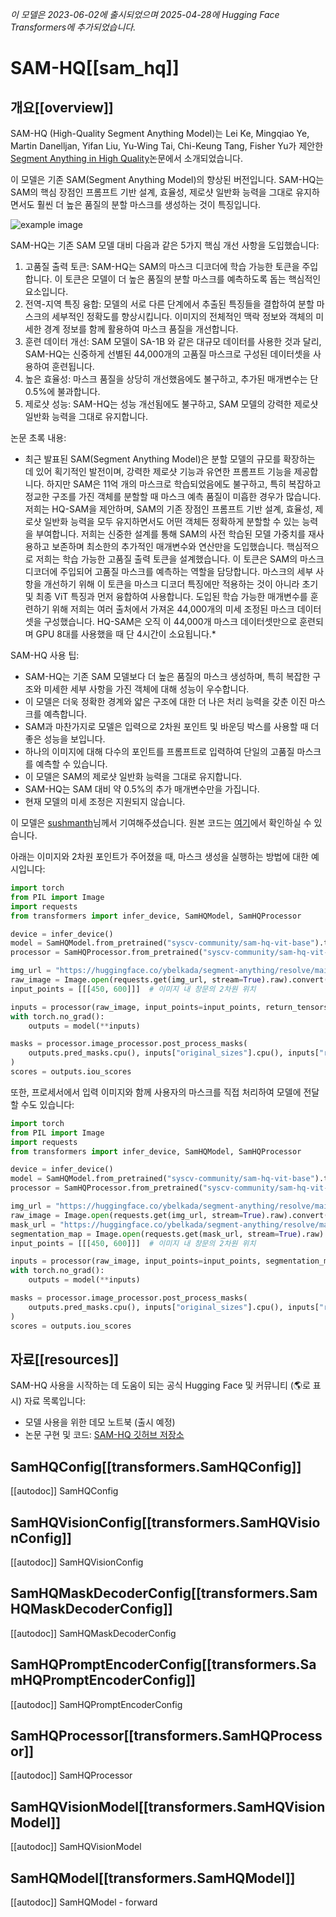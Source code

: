 <!--Copyright 2023 The HuggingFace Team. All rights reserved.

Licensed under the Apache License, Version 2.0 (the "License"); you may not use this file except in compliance with
the License. You may obtain a copy of the License at

http://www.apache.org/licenses/LICENSE-2.0

Unless required by applicable law or agreed to in writing, software distributed under the License is distributed on
an "AS IS" BASIS, WITHOUT WARRANTIES OR CONDITIONS OF ANY KIND, either express or implied. See the License for the
specific language governing permissions and limitations under the License.

⚠️ Note that this file is in Markdown but contain specific syntax for our doc-builder (similar to MDX) that may not be
rendered properly in your Markdown viewer.

-->
*이 모델은 2023-06-02에 출시되었으며 2025-04-28에 Hugging Face Transformers에 추가되었습니다.*

# SAM-HQ[[sam_hq]]

## 개요[[overview]]

SAM-HQ (High-Quality Segment Anything Model)는 Lei Ke, Mingqiao Ye, Martin Danelljan, Yifan Liu, Yu-Wing Tai, Chi-Keung Tang, Fisher Yu가 제안한 [Segment Anything in High Quality](https://huggingface.co/papers/2306.01567)논문에서 소개되었습니다.

이 모델은 기존 SAM(Segment Anything Model)의 향상된 버전입니다. SAM-HQ는 SAM의 핵심 장점인 프롬프트 기반 설계, 효율성, 제로샷 일반화 능력을 그대로 유지하면서도 훨씬 더 높은 품질의 분할 마스크를 생성하는 것이 특징입니다.

![example image](https://huggingface.co/datasets/huggingface/documentation-images/resolve/main/transformers/model_doc/sam-output.png)

SAM-HQ는 기존 SAM 모델 대비 다음과 같은 5가지 핵심 개선 사항을 도입했습니다:

1. 고품질 출력 토큰: SAM-HQ는 SAM의 마스크 디코더에 학습 가능한 토큰을 주입합니다. 이 토큰은 모델이 더 높은 품질의 분할 마스크를 예측하도록 돕는 핵심적인 요소입니다.
2. 전역-지역 특징 융합: 모델의 서로 다른 단계에서 추출된 특징들을 결합하여 분할 마스크의 세부적인 정확도를 향상시킵니다. 이미지의 전체적인 맥락 정보와 객체의 미세한 경계 정보를 함께 활용하여 마스크 품질을 개선합니다.
3. 훈련 데이터 개선: SAM 모델이 SA-1B 와 같은 대규모 데이터를 사용한 것과 달리, SAM-HQ는 신중하게 선별된 44,000개의 고품질 마스크로 구성된 데이터셋을 사용하여 훈련됩니다.
4. 높은 효율성: 마스크 품질을 상당히 개선했음에도 불구하고, 추가된 매개변수는 단 0.5%에 불과합니다.
5. 제로샷 성능: SAM-HQ는 성능 개선됨에도 불구하고, SAM 모델의 강력한 제로샷 일반화 능력을 그대로 유지합니다.

논문 초록 내용:

* 최근 발표된 SAM(Segment Anything Model)은 분할 모델의 규모를 확장하는 데 있어 획기적인 발전이며, 강력한 제로샷 기능과 유연한 프롬프트 기능을 제공합니다. 하지만 SAM은 11억 개의 마스크로 학습되었음에도 불구하고, 특히 복잡하고 정교한 구조를 가진 객체를 분할할 때 마스크 예측 품질이 미흡한 경우가 많습니다. 저희는 HQ-SAM을 제안하며, SAM의 기존 장점인 프롬프트 기반 설계, 효율성, 제로샷 일반화 능력을 모두 유지하면서도 어떤 객체든 정확하게 분할할 수 있는 능력을 부여합니다. 저희는 신중한 설계를 통해 SAM의 사전 학습된 모델 가중치를 재사용하고 보존하며 최소한의 추가적인 매개변수와 연산만을 도입했습니다. 핵심적으로 저희는 학습 가능한 고품질 출력 토큰을 설계했습니다. 이 토큰은 SAM의 마스크 디코더에 주입되어 고품질 마스크를 예측하는 역할을 담당합니다. 마스크의 세부 사항을 개선하기 위해 이 토큰을 마스크 디코더 특징에만 적용하는 것이 아니라 초기 및 최종 ViT 특징과 먼저 융합하여 사용합니다. 도입된 학습 가능한 매개변수를 훈련하기 위해 저희는 여러 출처에서 가져온 44,000개의 미세 조정된 마스크 데이터셋을 구성했습니다. HQ-SAM은 오직 이 44,000개 마스크 데이터셋만으로 훈련되며 GPU 8대를 사용했을 때 단 4시간이 소요됩니다.*

SAM-HQ 사용 팁:

- SAM-HQ는 기존 SAM 모델보다 더 높은 품질의 마스크 생성하며, 특히 복잡한 구조와 미세한 세부 사항을 가진 객체에 대해 성능이 우수합니다.
- 이 모델은 더욱 정확한 경계와 얇은 구조에 대한 더 나은 처리 능력을 갖춘 이진 마스크를 예측합니다.
- SAM과 마찬가지로 모델은 입력으로 2차원 포인트 및 바운딩 박스를 사용할 때 더 좋은 성능을 보입니다.
- 하나의 이미지에 대해 다수의 포인트를 프롬프트로 입력하여 단일의 고품질 마스크를 예측할 수 있습니다.
- 이 모델은 SAM의 제로샷 일반화 능력을 그대로 유지합니다.
- SAM-HQ는 SAM 대비 약 0.5%의 추가 매개변수만을 가집니다.
- 현재 모델의 미세 조정은 지원되지 않습니다.

이 모델은 [sushmanth](https://huggingface.co/sushmanth)님께서 기여해주셨습니다.
원본 코드는 [여기](https://github.com/SysCV/SAM-HQ)에서 확인하실 수 있습니다.

아래는 이미지와 2차원 포인트가 주어졌을 때, 마스크 생성을 실행하는 방법에 대한 예시입니다:

```python
import torch
from PIL import Image
import requests
from transformers import infer_device, SamHQModel, SamHQProcessor

device = infer_device()
model = SamHQModel.from_pretrained("syscv-community/sam-hq-vit-base").to(device)
processor = SamHQProcessor.from_pretrained("syscv-community/sam-hq-vit-base")

img_url = "https://huggingface.co/ybelkada/segment-anything/resolve/main/assets/car.png"
raw_image = Image.open(requests.get(img_url, stream=True).raw).convert("RGB")
input_points = [[[450, 600]]]  # 이미지 내 창문의 2차원 위치

inputs = processor(raw_image, input_points=input_points, return_tensors="pt").to(model.device)
with torch.no_grad():
    outputs = model(**inputs)

masks = processor.image_processor.post_process_masks(
    outputs.pred_masks.cpu(), inputs["original_sizes"].cpu(), inputs["reshaped_input_sizes"].cpu()
)
scores = outputs.iou_scores
```

또한, 프로세서에서 입력 이미지와 함께 사용자의 마스크를 직접 처리하여 모델에 전달할 수도 있습니다:

```python
import torch
from PIL import Image
import requests
from transformers import infer_device, SamHQModel, SamHQProcessor

device = infer_device()
model = SamHQModel.from_pretrained("syscv-community/sam-hq-vit-base").to(device)
processor = SamHQProcessor.from_pretrained("syscv-community/sam-hq-vit-base")

img_url = "https://huggingface.co/ybelkada/segment-anything/resolve/main/assets/car.png"
raw_image = Image.open(requests.get(img_url, stream=True).raw).convert("RGB")
mask_url = "https://huggingface.co/ybelkada/segment-anything/resolve/main/assets/car.png"
segmentation_map = Image.open(requests.get(mask_url, stream=True).raw).convert("1")
input_points = [[[450, 600]]]  # 이미지 내 창문의 2차원 위치

inputs = processor(raw_image, input_points=input_points, segmentation_maps=segmentation_map, return_tensors="pt").to(model.device)
with torch.no_grad():
    outputs = model(**inputs)

masks = processor.image_processor.post_process_masks(
    outputs.pred_masks.cpu(), inputs["original_sizes"].cpu(), inputs["reshaped_input_sizes"].cpu()
)
scores = outputs.iou_scores
```

## 자료[[resources]]

SAM-HQ 사용을 시작하는 데 도움이 되는 공식 Hugging Face 및 커뮤니티 (🌎로 표시) 자료 목록입니다:

- 모델 사용을 위한 데모 노트북 (출시 예정)
- 논문 구현 및 코드: [SAM-HQ 깃허브 저장소](https://github.com/SysCV/SAM-HQ)

## SamHQConfig[[transformers.SamHQConfig]]

[[autodoc]] SamHQConfig

## SamHQVisionConfig[[transformers.SamHQVisionConfig]]

[[autodoc]] SamHQVisionConfig

## SamHQMaskDecoderConfig[[transformers.SamHQMaskDecoderConfig]]

[[autodoc]] SamHQMaskDecoderConfig

## SamHQPromptEncoderConfig[[transformers.SamHQPromptEncoderConfig]]

[[autodoc]] SamHQPromptEncoderConfig

## SamHQProcessor[[transformers.SamHQProcessor]]

[[autodoc]] SamHQProcessor

## SamHQVisionModel[[transformers.SamHQVisionModel]]

[[autodoc]] SamHQVisionModel

## SamHQModel[[transformers.SamHQModel]]

[[autodoc]] SamHQModel
    - forward
